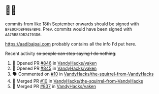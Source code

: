 # 👋🏻
<!--
**aadibajpai/aadibajpai** is a ✨ _special_ ✨ repository because its `README.md` (this file) appears on your GitHub profile.
-->
commits from like 18th September onwards should be signed with `BFE0CFDBF90E4BF0`. Prev. commits would have been signed with `AA75B83DB24703D6`.

https://aadibajpai.com probably contains all the info I'd put here.

Recent activity ~~so people can stop saying I do nothing~~:
<!--START_SECTION:activity-->
1. 💪 Opened PR [#846](https://github.com/VandyHacks/vaken/pull/846) in [VandyHacks/vaken](https://github.com/VandyHacks/vaken)
2. 💪 Opened PR [#845](https://github.com/VandyHacks/vaken/pull/845) in [VandyHacks/vaken](https://github.com/VandyHacks/vaken)
3. 🗣 Commented on [#10](https://github.com/VandyHacks/the-squirrel-from-VandyHacks/issues/10) in [VandyHacks/the-squirrel-from-VandyHacks](https://github.com/VandyHacks/the-squirrel-from-VandyHacks)
4. 🎉 Merged PR [#10](https://github.com/VandyHacks/the-squirrel-from-VandyHacks/pull/10) in [VandyHacks/the-squirrel-from-VandyHacks](https://github.com/VandyHacks/the-squirrel-from-VandyHacks)
5. 🎉 Merged PR [#837](https://github.com/VandyHacks/vaken/pull/837) in [VandyHacks/vaken](https://github.com/VandyHacks/vaken)
<!--END_SECTION:activity-->
